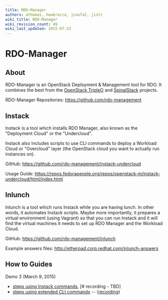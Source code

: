```yaml
---
title: RDO-Manager
authors: athomas, hewbrocca, jcoufal, jistr
wiki_title: RDO-Manager
wiki_revision_count: 49
wiki_last_updated: 2015-07-23
---
```


# RDO-Manager

## About

RDO-Manager is an OpenStack Deployment & Management tool for RDO. It combines the best from the [OpenStack TripleO](https://wiki.openstack.org/wiki/TripleO) and [SpinalStack](http://spinal-stack.readthedocs.org/en/latest/) projects.

RDO-Manager Repositories: <https://github.com/rdo-management>

## Instack

Instack is a tool which installs RDO Manager, also known as the "Deployment Cloud" or the "Undercloud".

Instack also includes scripts to use CLI commands to deploy a Workload Cloud or "Overcloud" layer (the OpenStack cloud you want to actually run instances on).

GitHub: <https://github.com/rdo-management/instack-undercloud>

Usage Guide: <https://repos.fedorapeople.org/repos/openstack-m/instack-undercloud/html/index.html>

## Inlunch

Inlunch is a tool which runs Instack while you are having lunch. In other words, it automates Instack scripts. Maybe more importantly, it prepares a virtual environment (using Vagrant) so that you can run Instack and it will find the virtual machines it needs to set up RDO Manager and the Workload Cloud.

GitHub: <https://github.com/rdo-management/inlunch>

Example answers files: <http://etherpad.corp.redhat.com/inlunch-answers>

## How to Guides

Demo 3 (March 9, 2015)

*   [steps using Instack commands](http://etherpad.corp.redhat.com/sprint3-demo-flow-virt-setup-exp), [# recording - TBD]
*   [steps using extended CLI commands](http://etherpad.corp.redhat.com/sprint3-demo-flow-virt-setup-extended-cli) -- ([recording](http://file.brq.redhat.com/~jcoufal/rdo-manager/2015-03-09_demo3/videos/2015-03-08_rdo-manager_instack+cli_cut_small.mp4))
